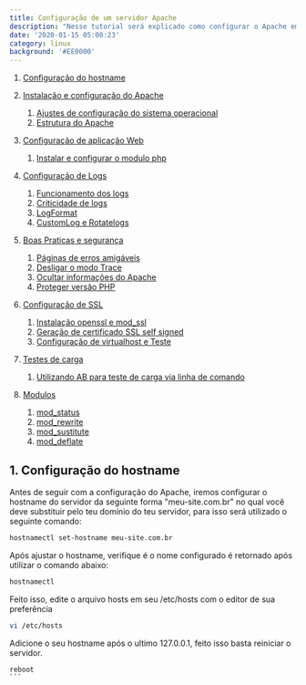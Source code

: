 ```yaml
---
title: Configuração de um servidor Apache
description: "Nesse tutorial será explicado como configurar o Apache em um servidor com CentOS 7, desde a sua instalação até a configuração de vhosts e instalação de módulos.\_Nesse artigo será utilizado a versão 2.4 do apache em uma instalação Minimal do CentOs 7."
date: '2020-01-15 05:00:23'
category: linux
background: '#EE0000'
---
```

1. [Configuração do hostname](#id1)
2. [Instalação e configuração do Apache](#id2)

   1. [Ajustes de configuração do sistema operacional](#id21)
   2. [Estrutura do Apache](#id22)
3. [Configuração de aplicação Web](#id3)

   1. [Instalar e configurar o modulo php](#id31)
4. [Configuração de Logs](#id4)

   1. [Funcionamento dos logs](#id41)
   2. [Criticidade de logs](#id42)
   3. [LogFormat](#id43)
   4. [CustomLog e Rotatelogs](#id44)
5. [Boas Praticas e segurança](#id5)

   1. [Páginas de erros amigáveis](#id51)
   2. [Desligar o modo Trace](#id52)
   3. [Ocultar informações do Apache](#id53)
   4. [Proteger versão PHP](#id54)
6. [Configuração de SSL](#id6)

   1. [Instalação openssl e mod_ssl](#id61)
   2. [Geração de certificado SSL self signed](#id62)
   3. [Configuração de virtualhost e Teste](#id63)
7. [Testes de carga](#id7)

   1. [Utilizando AB para teste de carga via linha de comando](#id71)
8. [Modulos](#id8)

   1. [mod_status](#id81)
   2. [mod_rewrite](#id82)
   3. [mod_sustitute](#id83)
   4. [mod_deflate](#id84)

## 1. Configuração do hostname <a name="id1"></a>

Antes de seguir com a configuração do Apache, iremos configurar o hostname do servidor da seguinte forma "meu-site.com.br" no qual você deve substituir pelo teu domínio do teu servidor, para isso será utilizado o seguinte comando:

```bash
hostnamectl set-hostname meu-site.com.br
```

Após ajustar o hostname, verifique é o nome configurado é retornado após utilizar o comando abaixo:

```bash
hostnamectl
```

Feito isso, edite o arquivo hosts em seu /etc/hosts com o editor de sua preferência

```bash
vi /etc/hosts
```

Adicione o seu hostname após o ultimo 127.0.0.1, feito isso basta reiniciar o servidor.

````bash
reboot
```
````

